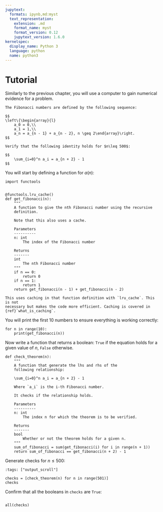 ```yaml
---
jupytext:
  formats: ipynb,md:myst
  text_representation:
    extension: .md
    format_name: myst
    format_version: 0.12
    jupytext_version: 1.6.0
kernelspec:
  display_name: Python 3
  language: python
  name: python3
---
```


# Tutorial

Similarly to the previous chapter, you will use a computer to gain numerical
evidence for a problem.

```{admonition} Problem
The Fibonacci numbers are defined by the following sequence:

$$
\left\{\begin{array}{l}
    a_0 = 0,\\
    a_1 = 1,\\
    a_n = a_{n - 1} + a_{n - 2}, n \geq 2\end{array}\right.
$$

Verify that the following identity holds for $n\leq 500$:

$$
    \sum_{i=0}^n a_i = a_{n + 2} - 1
$$
```

You will start by defining a function for $a(n)$:

```{code-cell} ipython3
import functools


@functools.lru_cache()
def get_fibonacci(n):
    """
    A function to give the nth Fibonacci number using the recursive
    definition.

    Note that this also uses a cache.

    Parameters
    ----------
    n: int
        The index of the Fibonacci number

    Returns
    -------
    int
        The nth Fibonacci number
    """
    if n == 0:
        return 0
    if n == 1:
        return 1
    return get_fibonacci(n - 1) + get_fibonacci(n - 2)
```

```{attention}
This uses caching in that function definition with `lru_cache`. This is not
necessary but makes the code more efficient. Caching is covered in
{ref}`what_is_caching`.
```

You will print the first 10 numbers to ensure everything is working correctly:

```{code-cell} ipython3
for n in range(10):
    print(get_fibonacci(n))
```

Now write a function that returns a boolean: `True` if the equation
holds for a given value of $n$, `False` otherwise.

```{code-cell} ipython3
def check_theorem(n):
    """
    A function that generate the lhs and rhs of the
    following relationship:

    \sum_{i=0}^n a_i = a_{n + 2} - 1

    Where `a_i` is the i-th Fibonacci number.

    It checks if the relationship holds.

    Parameters
    ----------
    n: int
        The index n for which the theorem is to be verified.

    Returns
    -------
    bool
        Whether or not the theorem holds for a given n.
    """
    sum_of_fibonacci = sum(get_fibonacci(i) for i in range(n + 1))
    return sum_of_fibonacci == get_fibonacci(n + 2) - 1
```

Generate checks for $n\leq 500$:

```{code-cell} ipython3
:tags: ["output_scroll"]

checks = [check_theorem(n) for n in range(501)]
checks
```

Confirm that all the booleans in `checks` are `True`:

```{code-cell} ipython3

all(checks)
```
